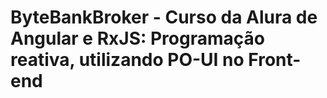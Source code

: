 # ByteBankBroker - Curso da Alura de Angular e RxJS: Programação reativa, utilizando PO-UI no Front-end
